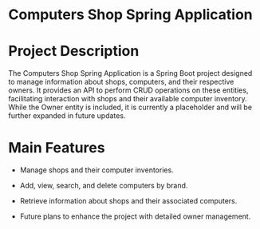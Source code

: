 # Computers Shop Spring Application

# Project Description

The Computers Shop Spring Application is a Spring Boot project designed to manage information about shops, computers, and their respective owners. It provides an API to perform CRUD operations on these entities, facilitating interaction with shops and their available computer inventory. While the Owner entity is included, it is currently a placeholder and will be further expanded in future updates.

# Main Features

* Manage shops and their computer inventories.

* Add, view, search, and delete computers by brand.

* Retrieve information about shops and their associated computers.

* Future plans to enhance the project with detailed owner management.